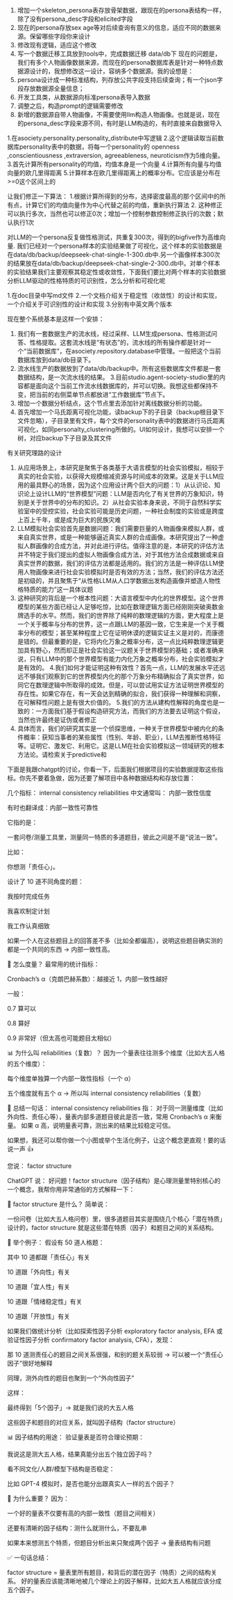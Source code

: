 1. 增加一个skeleton_persona表存放骨架数据，跟现在的persona表结构一样，除了没有persona_desc字段和elicited字段
2. 现在的persona存放sex age等对后续查询有意义的信息，适应不同的数据来源。保留哪些字段你来设计
3. 修改现有逻辑，适应这个修改
4. 写一个数据迁移工具放到tools中，完成数据迁移
data/db下
现在的问题是，我们有多个人物画像数据来源，而现在的persona数据库表是针对一种特点数据源设计的，我想修改这一设计，容纳多个数据源。我的设想是：
1. persona设计成一种标准结构，列存放公共字段支持后续查询；有一个json字段存放数据源全量信息；
2. 开发工具类，从数据源向标准persona表导入数据
3. 调整之后，构造prompt的逻辑需要修改
4. 新增的数据源自带人物画像，不需要使用llm构造人物画像。也就是说，现在的persona_desc字段来源不同，有时是LLM构造的，有时直接来自数据导入

1.在asociety.personality.personality_distribute中写逻辑
2.这个逻辑读取当前数据库personality表中的数据，将每一个personality的 openness ,conscientiousness ,extraversion, agreeableness, neuroticism作为5维向量。
3.首先计算所有personality的均值，均值本身是一个向量
4.计算所有向量与均值向量的欧几里得距离
5.计算样本在欧几里得距离上的概率分布。它应该是分布在>=0这个区间上的


让我们修正一下算法：
1.根据计算所得到的分布，选择密度最高的那个区间中的所有点，计算它们的均值向量作为中心代替之前的均值，重新执行算法
2. 这种修正可以执行多次，当然也可以修正0次；增加一个控制参数控制修正执行的次数；默认执行1次


对LLM的一个persona反复做性格测试，共重复300次，得到的bigfive作为高维向量. 我们已经对一个persona样本的实验结果做了可视化，这个样本的实验数据是在data/db/backup/deepseek-chat-single-1-300.db中.另一个画像样本300次的结果放在data/db/backup/deepseek-chat-single-2-300.db中。对单个样本的实验结果我们主要观察其稳定性或收敛性，下面我们要比对两个样本的实验数据分析LLM驱动的性格特质的可识别性，怎么分析和可视化呢

1.在doc目录中写md文件
2.一个文档介绍关于稳定性（收敛性）的设计和实现，一个介绍关于可识别性的设计和实现
3.分别有中英文两个版本



现在整个系统基本是这样一个安排：
1. 我们有一套数据生产的流水线，经过采样、LLM生成persona、性格测试问答、性格提取。这套流水线是“有状态”的，流水线的所有操作都是针对一个“当前数据库”，在asociety.repository.database中管理。一般把这个当前数据库放到data/db目录下。
2. 流水线生产的数据放到了data/db/backup中。所有这些数据库文件都是一套数据结构，是一次流水线的结果。
3.目前studio.agent-society-studio里的内容都是面向这个当前工作流水线数据库的，并可以切换。我想这些都保持不变，把当前的右侧菜单节点都放进“工作数据库”节点下。
4. 增加一个数据分析结点，这个节点里去添加针对离线数据分析的功能。
5. 首先增加一个马氏距离可视化功能，读backup下的子目录（backup根目录下文件忽略），子目录里有文件，每个文件的ersonality表中的数据进行马氏距离可视化，如同personalty_clustering所做的。UI如何设计，我想可以安排一个树，对应backup下子目录及其文件

有关研究理路的设计
1. 从应用场景上，本研究是聚焦于各类基于大语言模型的社会实验模拟，相较于真实的社会实验，以获得大规模缩减资源与时间成本的效果。这是关于LLM应用的最具野心的场景，因为这个应用设计两个巨大的问题：1）从认识论、知识论上设计LLM的“世界模型”问题：LLM是否内化了有关世界的万象知识，特别是关于世界中的分布的知识。2）从社会实验本身来说，不同于自然科学实验室中的受控实验，社会实验可能是历史问题，一种社会制度的实验或是跨度上百上千年，或是成为巨大的民族灾难
2. LLM模拟社会实验首先是数据问题：我们需要巨量的人物画像来模拟人群，或来自真实世界，或是一种能够逼近真实人群的合成画像。本研究提出了一种虚拟人群画像的合成方法，并对此进行评估。值得注意的是，本研究的评估方法并不特定于我们提出的虚拟人物画像合成方法，对于其他方法合成数据或来自真实世界的数据，我们的评估方法都是适用的。我们的方法是一种评估LLM使用人物画像来进行社会实验模拟时是否有效的方法；当然，我们的评估方法还是初级的，并且聚焦于“从性格LLM从人口学数据出发构造画像并塑造人物性格特质的能力”这一具体议题
3. 这种研究的背后是一个根本性问题：大语言模型中内化的世界模型。这个世界模型的某些方面已经让人足够吃惊，比如在数理逻辑方面已经刚刚突破奥数金牌选手的水平。然而，我们的世界除了纯粹的数理逻辑的方面，更大程度上是一个关于概率与分布的世界，这一点跟LLM的基因一致，它生来是一个关于概率分布的模型；甚至某种程度上它在证明休谟的逻辑实证主义是对的，而康德是错的。但最重要的是，它将内化万象之概率分布，这一点比纯粹数理逻辑更加具有野心，然而却正是社会实验这一议题关于世界模型的基础；或者准确来说，只有LLM中的那个世界模型有能力内化万象之概率分布，社会实验模拟才是有效的。
4.我们如何才能证明这种有效性？首先一点，LLM的发展水平还远远不够我们观察到它的世界模型内化的那个万象分布精确拟合了真实世界，如同它在数理逻辑中所取得的成效。但是，可以尝试用实证方法证明世界模型的存在性。如果它存在，有一天会达到精确的拟合，我们获得一种理解和洞察，在可解释性问题上是有很大价值的。
5.我们的方法从建构性解释的角度也是一致的：一方面我们基于假设构造研究方法，而我们的方法要去证明这个假设，当然也许最终是证伪或者修正
6. 具体而言，我们的研究其实是一个侦探思维，一种关于世界模型中被内化的条件概率：获知当事者的某些属性（性别、年龄、职业），LLM去推断性格特征等。证明它、激发它、利用它。这是LLM在社会实验模拟这一领域研究的根本方法论。请检索关于predictive和 

下面是我跟chatgpt的讨论，你看一下，后面我们根据项目的实验数据提取这些指标。你先不要着急做，因为还要了解项目中各种数据结构和存放位置：

几个指标：
internal consistency reliabilities 中文通常叫：
内部一致性信度

有时也翻译成：内部一致性可靠性

它指的是：

一套问卷/测量工具里，测量同一特质的多道题目，彼此之间是不是“说法一致”。

比如：

你想测「责任心」。

设计了 10 道不同角度的题：

我按时完成任务

我喜欢制定计划

我工作认真细致

如果一个人在这些题目上的回答差不多（比如全都偏高），说明这些题目确实测的都是一个共同的东西 → 内部一致性高。

🧪 怎么度量？
最常用的统计指标：

Cronbach’s α（克朗巴赫系数）：越接近 1，内部一致性越好

一般：

0.7 算可以

0.8 算好

0.9 非常好（但太高也可能题目太相似）

📊 为什么叫 reliabilities（复数）？
因为一个量表往往测多个维度（比如大五人格的五个维度）：

每个维度单独算一个内部一致性指标（一个 α）

五个维度就有五个 α → 所以叫 internal consistency reliabilities（复数）

🧠 总结一句话：
internal consistency reliabilities 指：
对于同一测量维度（比如外向性、责任心等），量表内部多道题目彼此是否一致，常用 Cronbach’s α 来衡量。
如果 α 高，说明量表可靠，测出来的结果比较稳定可信。

如果想，我还可以帮你做一个小图或举个生活化例子，让这个概念更直观！要的话说一声 👍








您说：
factor structure


ChatGPT 说：
好问题！factor structure（因子结构）是心理测量里特别核心的一个概念，我帮你用非常通俗的方式解释一下：

🧩 factor structure 是什么？
简单说：

一份问卷（比如大五人格问卷）里，很多道题目其实是围绕几个核心「潜在特质」设计的，factor structure 就是这些潜在特质（因子）和题目之间的关系结构。

🌱 举个例子：
假设有 50 道人格题：

其中 10 道都跟「责任心」有关

10 道跟「外向性」有关

10 道跟「宜人性」有关

10 道跟「情绪稳定性」有关

10 道跟「开放性」有关

如果我们做统计分析（比如探索性因子分析 exploratory factor analysis, EFA 或 验证性因子分析 confirmatory factor analysis, CFA），发现：

那 10 道测责任心的题目之间关系很强，和别的题关系较弱 → 可以被一个“责任心因子”很好地解释

同理，测外向性的题目也聚到一个“外向性因子”

这样：

最终得到「5个因子」→ 就是我们说的大五人格

这些因子和题目的对应关系，就叫因子结构（factor structure）

📊 因子结构的用途：
验证量表是否符合理论预期：

我说这是测大五人格，结果真能分出五个独立因子吗？

看不同文化/人群/模型下结构是否稳定：

比如 GPT-4 模拟时，是否也能分出跟真实人一样的五个因子？

🧠 为什么重要？
因为：

一个好的量表不仅要有高的内部一致性（题目之间相关）

还要有清晰的因子结构：测什么就测什么，不要乱串

如果本来想测五个特质，但题目分析出来只聚成两个因子 → 量表结构有问题

✅ 一句话总结：

factor structure = 量表里所有题目，和背后的潜在因子（特质）之间的结构关系。
好的量表应该能清晰地被几个理论上的因子解释，比如大五人格就应该分成五个因子。